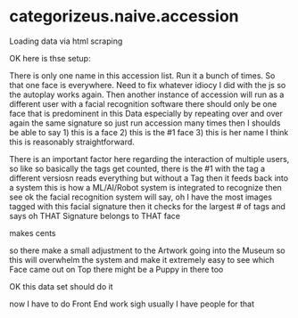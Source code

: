 # categorizeus.naive.accession
Loading data via html scraping

OK here is thse setup:

There is only one name in this accession list. 
Run it a bunch of times. 
So that one face is everywhere. 
Need to fix whatever idiocy I did with the js so the autoplay works again. 
Then another instance of accession will run as a different user with a facial recognition software
there should only be one face that is predominent in this Data
especially by repeating over and over again the same signature
so just run accession many times
then I shoulds be able to say 1) this is a face 2) this is the #1 face 3) this is her name
I think this is reasonably straightforward. 

There is an important factor here regarding the interaction of multiple users, so like
so basically the tags get counted, there is the #1 with the tag
a different versiosn reads everything but without a Tag
then it feeds back into a system
this is how a ML/AI/Robot system is integrated to recognize then see
ok the facial recognition system will say, oh I have the most images tagged with this facial signature
then it checks for the largest # of tags and says oh
THAT Signature belongs to THAT face

makes cents

so there make a small adjustment to the Artwork going into the Museum
so this will overwhelm the system and make it extremely easy to see which Face came out on Top
there might be a Puppy in there too

OK this data set should do it

now I have to do Front End work sigh usually I have people for that